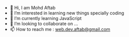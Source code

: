 - 👋 Hi, I am Mohd Aftab
- 👀 I’m interested in learning new things specially coding
- 🌱 I’m currently learning JavaScript
- 💞️ I’m looking to collaborate on ...
- 📫 How to reach me : web.dev.aftab@gmail.com

<!---
devaftab/devaftab is a ✨ special ✨ repository because its `README.md` (this file) appears on your GitHub profile.
You can click the Preview link to take a look at your changes.
--->
